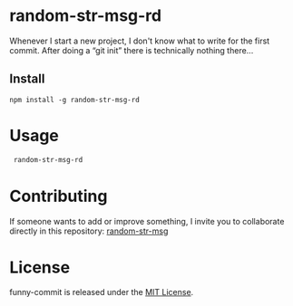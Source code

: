 # random-str-msg-rd

Whenever I start a new project, I don't know what to write for the first commit. After doing a “git init” there is technically nothing there...

## Install

```npm
npm install -g random-str-msg-rd
```

# Usage

```bash
 random-str-msg-rd
```

# Contributing

If someone wants to add or improve something, I invite you to collaborate directly in this repository: [random-str-msg](https://github.com/rduarte25/random-str-msg-rd)

# License

funny-commit is released under the [MIT License](https://opensource.org/licenses/MIT).
